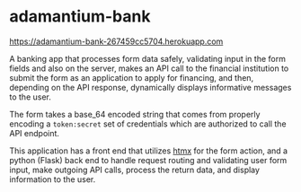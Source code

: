 # adamantium-bank

https://adamantium-bank-267459cc5704.herokuapp.com

A banking app that processes form data safely, validating input in the form fields and also on the server,
makes an API call to the financial institution to submit the form as an application to apply for 
financing, and then, depending on the API response, dynamically displays informative messages to the user.

The form takes a base_64 encoded string that comes from properly encoding a `token:secret` set of credentials
which are authorized to call the API endpoint.

This application has a front end that utilizes [htmx](https://htmx.org) for the form action, and a python (Flask) back end to
handle request routing and validating user form input, make outgoing API calls, process the return data, and
display information to the user.


